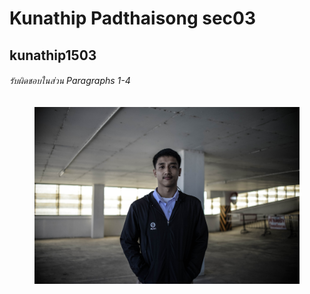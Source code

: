 # Kunathip Padthaisong sec03
## kunathip1503
###### รับผิดชอบในส่วน Paragraphs 1-4

<figure>
<img src = "./media/ป๋อ.jpg">
</figure>